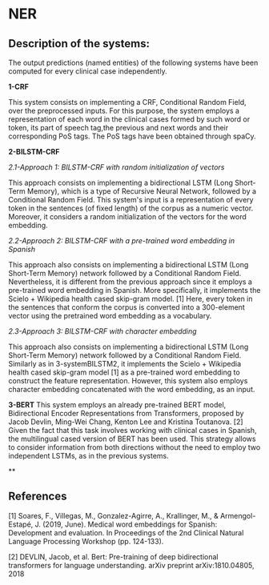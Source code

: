 # NER


## **Description of the systems:**

The output predictions (named entities) of the following systems have been computed for every clinical case independently.

**1-CRF**

This system consists on implementing a CRF, Conditional Random Field, over the preprocessed inputs. For this purpose, the system employs a representation of each word in the clinical cases formed by such word or token, its part of speech tag,the previous and next words and their corresponding PoS tags. The PoS tags have been obtained through spaCy.


**2-BILSTM-CRF**

*2.1-Approach 1: BILSTM-CRF with random initialization of vectors*

This approach consists on implementing a bidirectional LSTM (Long Short-Term Memory), which is a type of Recursive Neural Network, followed by a Conditional Random Field. This system's input is a representation of every token in the sentences (of fixed length) of the corpus as a numeric vector. Moreover, it considers a random initialization of the vectors for the word embedding. 

*2.2-Approach 2: BILSTM-CRF with a pre-trained word embedding in Spanish*

This approach also consists on implementing a bidirectional LSTM (Long Short-Term Memory) network followed by a Conditional Random Field. Nevertheless, it is different from the previous approach since it employs a pre-trained word embedding in Spanish. More specifically, it implements the Scielo + Wikipedia health cased skip-gram model. [1] Here, every token in the sentences that conform the corpus is converted into a 300-element vector using the pretrained word embedding as a vocabulary.  

*2.3-Approach 3: BILSTM-CRF with character embedding*

This approach also consists on implementing a bidirectional LSTM (Long Short-Term Memory) network followed by a Conditional Random Field. Similarly as in 3-systemBILSTM2, it implements the Scielo + Wikipedia health cased skip-gram model [1] as a pre-trained word embedding to construct the feature representation. However, this system also employs character embedding concatenated with the word embedding, as an input. 

**3-BERT**
This system employs an already pre-trained BERT model, Bidirectional Encoder Representations from Transformers, proposed by Jacob Devlin, Ming-Wei Chang, Kenton Lee and Kristina Toutanova. [2] Given the fact that this task involves working with clinical cases in Spanish, the multilingual cased version of BERT has been used. This strategy allows to consider information from both directions without the need to employ two independent LSTMs, as in the previous systems. 

**

## References

[1] Soares, F., Villegas, M., Gonzalez-Agirre, A., Krallinger, M., & Armengol-Estapé, J. (2019, June). Medical word embeddings for Spanish: Development and evaluation. In Proceedings of the 2nd Clinical Natural Language Processing Workshop (pp. 124-133).

[2] DEVLIN, Jacob, et al. Bert: Pre-training of deep bidirectional transformers for language understanding. arXiv preprint arXiv:1810.04805, 2018
